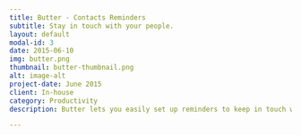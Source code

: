 ```yaml
---
title: Butter - Contacts Reminders
subtitle: Stay in touch with your people.
layout: default
modal-id: 3
date: 2015-06-10
img: butter.png
thumbnail: butter-thumbnail.png
alt: image-alt
project-date: June 2015
client: In-house
category: Productivity
description: Butter lets you easily set up reminders to keep in touch with your business and personal contacts. Set up weekly, bi-weekly, monthly, or quarterly reminders to get you keeping your connections fresh. Butter can remind you via Email or Push Notifications. It's easy to launch butter and stay up to date with what is happening in your network. Upgrade Butter to get full access to unlimited reminders!

---
```

